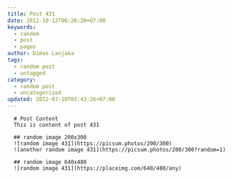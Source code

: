 ```yaml
---
title: Post 431
date: 2012-10-12T06:26:20+07:00
keywords:
  - random
  - post
  - pages
author: Dimas Lanjaka
tags:
  - random post
  - untagged
category:
  - random post
  - uncategorized
updated: 2012-07-10T03:43:26+07:00
---
```


      # Post Content
      This is content of post 431

      ## random image 200x300
      ![random image 431](https://picsum.photos/200/300)
      ![another random image 431](https://picsum.photos/200/300?random=1)

      ## random image 640x480
      ![random image 431](https://placeimg.com/640/480/any)
      